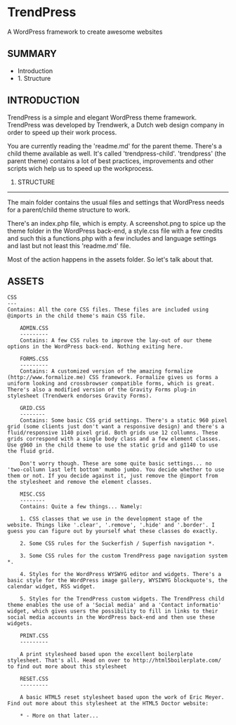 TrendPress
==========

A WordPress framework to create awesome websites

<h2>SUMMARY</h2>

<ul>
	<li>Introduction</li>
	<li>1. Structure</li>
</ul>

<h2>INTRODUCTION</h2>

<p>TrendPress is a simple and elegant WordPress theme framework. TrendPress was developed by Trendwerk, a Dutch web design company in order to speed up their work process.</p>

You are currently reading the 'readme.md' for the parent theme. There's a child theme available as well. It's called 'trendpress-child'. 'trendpress' (the parent theme) contains a lot of best practices, improvements and other scripts wich help us to speed up the workprocess.


1. STRUCTURE
------------

The main folder contains the usual files and settings that WordPress needs for a parent/child theme structure to work.

There's an index.php file, which is empty. A screenshot.png to spice up the theme folder in the WordPress back-end, a style.css file with a few credits and such this a functions.php with a few includes and language settings and last but not least this 'readme.md' file. 

Most of the action happens in the assets folder. So let's talk about that.

ASSETS
------

	CSS 
	---
	Contains: All the core CSS files. These files are included using @imports in the child theme's main CSS file.

		ADMIN.CSS
		---------
		Contains: A few CSS rules to improve the lay-out of our theme options in the WordPress back-end. Nothing exiting here.

		FORMS.CSS
		---------
		Contains: A customized version of the amazing formalize (http://www.formalize.me) CSS framework. Formalize gives us forms a uniform looking and crossbrowser compatible forms, which is great. There's also a modified version of the Gravity Forms plug-in stylesheet (Trendwerk endorses Gravity Forms).

		GRID.CSS
		--------
		Contains: Some basic CSS grid settings. There's a static 960 pixel grid (some clients just don't want a responsive design) and there's a fluid/responsive 1140 pixel grid. Both grids use 12 collumns. These grids correspond with a single body class and a few element classes. Use g960 in the child theme to use the static grid and g1140 to use the fluid grid. 

		Don't worry though. These are some quite basic settings... no 'two-collumn last left bottom' mumbo jumbo. You decide whether to use them or not. If you decide against it, just remove the @import from the stylesheet and remove the element classes.

		MISC.CSS
		--------
		Contains: Quite a few things... Namely:

		1. CSS classes that we use in the development stage of the website. Things like '.clear', '.remove', '.hide' and '.border'. I guess you can figure out by yourself what these classes do exactly.
		
		2. Some CSS rules for the Suckerfish / Superfish navigation *.
		
		3. Some CSS rules for the custom TrendPress page navigation system *.

		4. Styles for the WordPress WYSWYG editor and widgets. There's a basic style for the WordPress image gallery, WYSIWYG blockquote's, the calendar widget, RSS widget.

		5. Styles for the TrendPress custom widgets. The TrendPress child theme enables the use of a 'Social media' and a 'Contact informatio' widget, which gives users the possibility to fill in links to their social media accounts in the WordPress back-end and then use these widgets.

		PRINT.CSS
		---------

		A print stylesheed based upon the excellent boilerplate stylesheet. That's all. Head on over to http://html5boilerplate.com/ to find out more about this stylesheet

		RESET.CSS
		---------

		A basic HTML5 reset stylesheet based upon the work of Eric Meyer. Find out more about this stylesheet at the HTML5 Doctor website: 

		* - More on that later...
